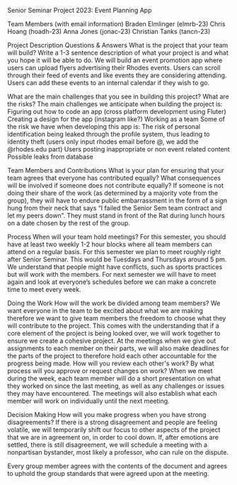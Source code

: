 Senior Seminar Project 2023: Event Planning App

Team Members (with email information) 
Braden Elmlinger (elmrb-23)
Chris Hoang (hoadh-23)
Anna Jones (jonac-23)
Christian Tanks (tancn-23)

Project Description Questions & Answers 
What is the project that your team will build? Write a 1-3 sentence description of what your project is and what you hope it will be able to do. 
We will build an event promotion app where users can upload flyers advertising their Rhodes events. Users can scroll through their feed of events and like events they are considering attending. Users can add these events to an internal calendar if they wish to go. 

What are the main challenges that you see in building this project? What are the risks?
The main challenges we anticipate when building the project is: 
Figuring out how to code an app (cross platform development using Fluter)
Creating a design for the app (instagram like?)
Working as a team
Some of the risk we have when developing this app is: 
The risk of personal identification being leaked through the profile system, thus leading to identity theft (users only input rhodes email before @, we add the @rhodes.edu part)
Users posting inappropriate or non event related content
Possible leaks from database

Team Members and Contributions 
What is your plan for ensuring that your team agrees that everyone has contributed equally? What consequences will be involved if someone does not contribute equally?
If someone is not doing their share of the work (as determined by a majority vote from the group), they will have to endure public embarrassment in the form of a sign hung from their neck that says “I failed the Senior Sem team contract and let my peers down”. They must stand in front of the Rat during lunch hours on a date chosen by the rest of the group.

Process
When will your team hold meetings? For this semester, you should have at least two weekly 1-2 hour blocks where all team members can attend on a regular basis.
For this semester we plan to meet roughly right after Senior Seminar. This would be Tuesdays and Thursdays around 5 pm. We understand that people might have conflicts, such as sports practices but will work with the members. 
For next semester we will have to meet again and look at everyone’s schedules before we can make a concrete time to meet every week.

Doing the Work
How will the work be divided among team members? 
We want everyone in the team to be excited about what we are making therefore we want to give team members the freedom to choose what they will contribute to the project. This comes with the understanding that if a core element of the project is being looked over, we will work together to ensure we create a cohesive project.
At the meetings when we give out assignments to each member on their parts, we will also make deadlines for the parts of the project to therefore hold each other accountable for the progress being made. 
How will you review each other's work? By what process will you approve or request changes on work?
When we meet during the week, each team member will do a short presentation on what they worked on since the last meeting, as well as any challenges or issues they may have encountered. The meetings will also establish what each member will work on individually until the next meeting.

Decision Making
How will you make progress when you have strong disagreements?
If there is a strong disagreement and people are feeling volatile, we will temporarily shift our focus to other aspects of the project that we are in agreement on, in order to cool down. If, after emotions are settled, there is still disagreement, we will schedule a meeting with a nonpartisan bystander, most likely a professor, who can rule on the dispute.

Every group member agrees with the contents of the document and agrees to uphold the group standards that were agreed upon at the meeting.
